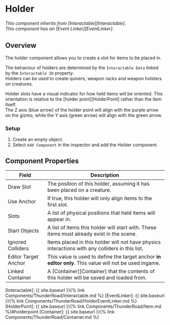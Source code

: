 # Holder
###### This component inherits from [Interactable][Interactable]. <br> This component has an [Event Linker][EventLinker].

## Overview
The holder component allows you to create a slot for items to be placed in. 

The behaviour of holders are determined by the `Interactable Data` linked by the `Interactable ID` property.   
Holders can be used to create quivers, weapon racks and weapon holsters on creatures.

Holder slots have a visual indicator for how held items will be oriented. This orientation is relative to the [holder point][HolderPoint] rather than the item itself.  
The Z axis (blue arrow) of the holder point will align with the purple arrow on the gizmo, while the Y axis (green arrow) will align with the green arrow.

### Setup
1. Create an empty object.
2. Select `Add Component` in the inspector and add the Holder component.

## Component Properties

| Field                 | Description
| ---                   | ---
| Draw Slot             | The position of this holder, assuming it has been placed on a creature.
| Use Anchor            | If true, this holder will only align items to the first slot.
| Slots                 | A list of physical positions that held items will appear in.
| Start Objects         | A list of items this holder will start with. These items must already exist in the scene.
| Ignored Colliders     | Items placed in this holder will not have physics interactions with any colliders in this list.
| Editor Target Anchor  | This value is used to define the target anchor **in editor only**. This value will not be used ingame.
| Linked Container      | A [Container][Container] that the contents of this holder will be saved and loaded from.



[Interactable]: {{ site.baseurl }}{% link Components/ThunderRoad/Interactable.md %}
[EventLinker]: {{ site.baseurl }}{% link Components/ThunderRoad/HolderEventLinker.md %}
[HolderPoint]: {{ site.baseurl }}{% link Components/ThunderRoad/Item.md %}#holderpoint
[Container]: {{ site.baseurl }}{% link Components/ThunderRoad/Container.md %}